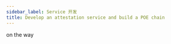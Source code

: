 ```yaml
---
sidebar_label: Service 开发
title: Develop an attestation service and build a POE chain
---
```


on the way